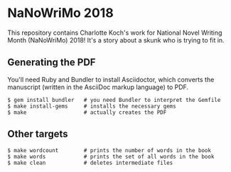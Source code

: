 # NaNoWriMo 2018

This repository contains Charlotte Koch's work for National Novel Writing
Month (NaNoWriMo) 2018! It's a story about a skunk who is trying to fit in.


## Generating the PDF

You'll need Ruby and Bundler to install Asciidoctor, which converts the
manuscript (written in the AsciiDoc markup language) to PDF. 

```
$ gem install bundler   # you need Bundler to interpret the Gemfile
$ make install-gems     # installs the necessary gems
$ make                  # actually creates the PDF
```


## Other targets

```
$ make wordcount        # prints the number of words in the book
$ make words            # prints the set of all words in the book
$ make clean            # deletes intermediate files
```
